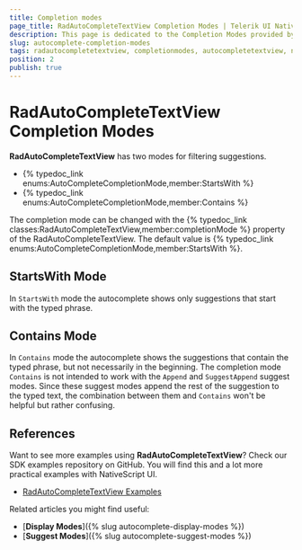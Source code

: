 ```yaml
---
title: Completion modes
page_title: RadAutoCompleteTextView Completion Modes | Telerik UI NativeScript
description: This page is dedicated to the Completion Modes provided by the RadAutoCompleteTextView control.
slug: autocomplete-completion-modes
tags: radautocompletetextview, completionmodes, autocompletetextview, nativescript, professional, ui
position: 2
publish: true
---
```


# RadAutoCompleteTextView Completion Modes

**RadAutoCompleteTextView** has two modes for filtering suggestions.

* {% typedoc_link enums:AutoCompleteCompletionMode,member:StartsWith %}
* {% typedoc_link enums:AutoCompleteCompletionMode,member:Contains %}

The completion mode can be changed with the {% typedoc_link classes:RadAutoCompleteTextView,member:completionMode %} property of the RadAutoCompleteTextView. The default value is {% typedoc_link enums:AutoCompleteCompletionMode,member:StartsWith %}.

<snippet id='autocomplete-completion-mode'/>

## StartsWith Mode

In `StartsWith` mode the autocomplete shows only suggestions that start with the typed phrase.

## Contains Mode

In `Contains` mode the autocomplete shows the suggestions that contain the typed phrase, but not necessarily in the beginning.
The completion mode `Contains` is not intended to work with the `Append` and  `SuggestAppend`  suggest modes.
 Since these suggest modes append the rest of the suggestion to the typed text, the combination between them and `Contains` won't be helpful but rather confusing.

## References

Want to see more examples using **RadAutoCompleteTextView**?
Check our SDK examples repository on GitHub. You will find this and a lot more practical examples with NativeScript UI.

* [RadAutoCompleteTextView Examples](https://github.com/NativeScript/nativescript-ui-samples/tree/master/autocomplete/app/examples/)

Related articles you might find useful:

* [**Display Modes**]({% slug autocomplete-display-modes %})
* [**Suggest Modes**]({% slug autocomplete-suggest-modes %})
